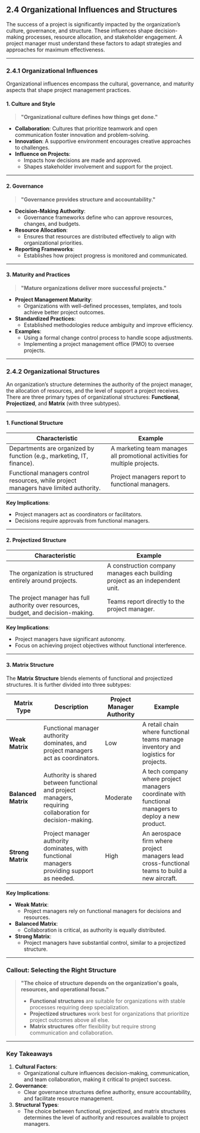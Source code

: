 ## **2.4 Organizational Influences and Structures**

The success of a project is significantly impacted by the organization’s culture, governance, and structure. These influences shape decision-making processes, resource allocation, and stakeholder engagement. A project manager must understand these factors to adapt strategies and approaches for maximum effectiveness.

---

### **2.4.1 Organizational Influences**

Organizational influences encompass the cultural, governance, and maturity aspects that shape project management practices.

#### **1. Culture and Style**

> **"Organizational culture defines how things get done."**

- **Collaboration**: Cultures that prioritize teamwork and open communication foster innovation and problem-solving.
- **Innovation**: A supportive environment encourages creative approaches to challenges.
- **Influence on Projects**:
  - Impacts how decisions are made and approved.
  - Shapes stakeholder involvement and support for the project.

---

#### **2. Governance**

> **"Governance provides structure and accountability."**

- **Decision-Making Authority**:
  - Governance frameworks define who can approve resources, changes, and budgets.
- **Resource Allocation**:
  - Ensures that resources are distributed effectively to align with organizational priorities.
- **Reporting Frameworks**:
  - Establishes how project progress is monitored and communicated.

---

#### **3. Maturity and Practices**

> **"Mature organizations deliver more successful projects."**

- **Project Management Maturity**:
  - Organizations with well-defined processes, templates, and tools achieve better project outcomes.
- **Standardized Practices**:
  - Established methodologies reduce ambiguity and improve efficiency.
- **Examples**:
  - Using a formal change control process to handle scope adjustments.
  - Implementing a project management office (PMO) to oversee projects.

---

### **2.4.2 Organizational Structures**

An organization’s structure determines the authority of the project manager, the allocation of resources, and the level of support a project receives. There are three primary types of organizational structures: **Functional**, **Projectized**, and **Matrix** (with three subtypes).

---

#### **1. Functional Structure**

| **Characteristic**                                                                 | **Example**                            |
|------------------------------------------------------------------------------------|----------------------------------------|
| Departments are organized by function (e.g., marketing, IT, finance).             | A marketing team manages all promotional activities for multiple projects. |
| Functional managers control resources, while project managers have limited authority.| Project managers report to functional managers. |

**Key Implications**:
- Project managers act as coordinators or facilitators.
- Decisions require approvals from functional managers.

---

#### **2. Projectized Structure**

| **Characteristic**                                                                 | **Example**                            |
|------------------------------------------------------------------------------------|----------------------------------------|
| The organization is structured entirely around projects.                          | A construction company manages each building project as an independent unit. |
| The project manager has full authority over resources, budget, and decision-making.| Teams report directly to the project manager. |

**Key Implications**:
- Project managers have significant autonomy.
- Focus on achieving project objectives without functional interference.

---

#### **3. Matrix Structure**

The **Matrix Structure** blends elements of functional and projectized structures. It is further divided into three subtypes:

| **Matrix Type**    | **Description**                                                                                          | **Project Manager Authority**             | **Example**                            |
|---------------------|---------------------------------------------------------------------------------------------------------|-------------------------------------------|----------------------------------------|
| **Weak Matrix**     | Functional manager authority dominates, and project managers act as coordinators.                      | Low                                       | A retail chain where functional teams manage inventory and logistics for projects. |
| **Balanced Matrix** | Authority is shared between functional and project managers, requiring collaboration for decision-making.| Moderate                                  | A tech company where project managers coordinate with functional managers to deploy a new product. |
| **Strong Matrix**   | Project manager authority dominates, with functional managers providing support as needed.              | High                                      | An aerospace firm where project managers lead cross-functional teams to build a new aircraft. |

**Key Implications**:
- **Weak Matrix**:
  - Project managers rely on functional managers for decisions and resources.
- **Balanced Matrix**:
  - Collaboration is critical, as authority is equally distributed.
- **Strong Matrix**:
  - Project managers have substantial control, similar to a projectized structure.

---

### **Callout: Selecting the Right Structure**

> **"The choice of structure depends on the organization's goals, resources, and operational focus."**  
>
> - **Functional structures** are suitable for organizations with stable processes requiring deep specialization.  
> - **Projectized structures** work best for organizations that prioritize project outcomes above all else.  
> - **Matrix structures** offer flexibility but require strong communication and collaboration.

---

### **Key Takeaways**

1. **Cultural Factors**:
   - Organizational culture influences decision-making, communication, and team collaboration, making it critical to project success.
2. **Governance**:
   - Clear governance structures define authority, ensure accountability, and facilitate resource management.
3. **Structural Types**:
   - The choice between functional, projectized, and matrix structures determines the level of authority and resources available to project managers.